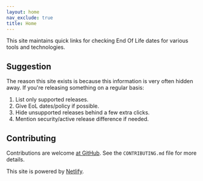 ```yaml
---
layout: home
nav_exclude: true
title: Home
---
```


This site maintains quick links for checking End Of Life dates for various tools and technologies.

## Suggestion

The reason this site exists is because this information is very often hidden away. If you're releasing something on a regular basis:

1.  List only supported releases.
2.  Give EoL dates/policy if possible.
3.  Hide unsupported releases behind a few extra clicks.
4.  Mention security/active release difference if needed.

## Contributing

Contributions are welcome [at GitHub](https://github.com/endoflife-date/endoflife.date). See the `CONTRIBUTING.md` file for more details.

This site is powered by [Netlify](https://www.netlify.com).
